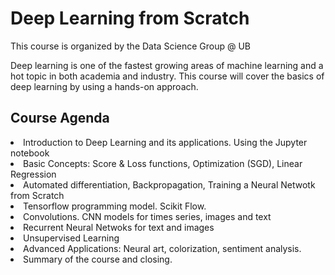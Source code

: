 # Deep Learning from Scratch

This course is organized by the Data Science Group @ UB

Deep learning is one of the fastest growing areas of machine learning and a hot topic in both academia and industry.
This course will cover the basics of deep learning by using a hands-on approach.

## Course Agenda

<li> Introduction to Deep Learning and its applications. Using the Jupyter notebook 
<li> Basic Concepts: Score & Loss functions, Optimization (SGD), Linear Regression
<li> Automated differentiation, Backpropagation, Training a Neural Netwotk from Scratch
<li> Tensorflow programming model. Scikit Flow.
<li> Convolutions. CNN models for times series, images and text
<li> Recurrent Neural Netwoks for text and images
<li> Unsupervised Learning
<li> Advanced Applications: Neural art, colorization, sentiment analysis.
<li> Summary of the course and closing.
